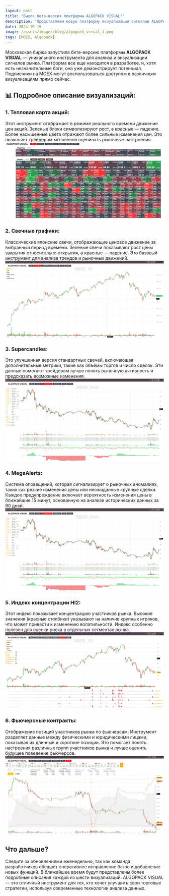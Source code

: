 ```yaml
---
layout: post
title: "Вышла бета-версия платформы ALGOPACK VISUAL!"
description: "Представляем новую платформу визуализации сигналов ALGOPACK VISUAL, которая поможет трейдерам анализировать данные фондового рынка с помощью различных визуальных инструментов."
date: 2024-10-18
image: /assets/images/blog/algopack_visual_1.png
tags: [MOEX, Algopack]
---
```


Московская биржа запустила бета-версию платформы **ALGOPACK VISUAL** — уникального инструмента для анализа и визуализации сигналов рынка. Платформа все еще находится в разработке, и, хотя есть незначительные баги, она уже демонстрирует потенциал. Подписчики на MOEX могут воспользоваться доступом к различным визуализациям прямо сейчас.

## 📊 Подробное описание визуализаций:

### 1. Тепловая карта акций:
Этот инструмент отображает в режиме реального времени движение цен акций. Зеленые блоки символизируют рост, а красные — падение. Более насыщенные цвета отражают более сильные изменения цен. Это позволяет трейдерам мгновенно оценивать рыночные настроения.
![Тепловая карта](/assets/images/blog/algopack_visual_1.png)

### 2. Свечные графики:
Классические японские свечи, отображающие ценовое движение за выбранный период времени. Зеленые свечи показывают рост цены закрытия относительно открытия, а красные — падение. Это базовый инструмент для анализа трендов и рыночных движений.
![Свечные графики](/assets/images/blog/algopack_visual_2.png)

### 3. Supercandles:
Это улучшенная версия стандартных свечей, включающая дополнительные метрики, такие как объемы торгов и число сделок. Эти данные помогают трейдерам лучше понять рыночную активность и предсказать возможные изменения.
![Supercandles](/assets/images/blog/algopack_visual_3.png)

### 4. MegaAlerts:
Система оповещений, которая сигнализирует о рыночных аномалиях, таких как резкие изменения цены или неожиданные крупные сделки. Каждое предупреждение включает вероятность изменения цены в ближайшие 15 минут, основанную на анализе исторических данных за 90 дней.
![MegaAlerts](/assets/images/blog/algopack_visual_3.png)

### 5. Индекс концентрации HI2:
Этот индекс показывает концентрацию участников рынка. Высокие значения (красные столбики) указывают на наличие крупных игроков, что может привести к изменению волатильности. Индекс особенно полезен для оценки риска в отдельных сегментах рынка.
![Индекс HI2](/assets/images/blog/algopack_visual_5.png)

### 6. Фьючерсные контракты:
Отображение позиций участников рынка по фьючерсам. Инструмент разделяет данные между физическими и юридическими лицами, показывая их длинные и короткие позиции. Это помогает понять настроения различных групп участников рынка и лучше оценить будущее поведение фьючерсов.
![Фьючерсные контракты](/assets/images/blog/algopack_visual_6.png)

## Что дальше?
Следите за обновлениями еженедельно, так как команда разработчиков обещает оперативное исправление багов и добавление новых функций. В ближайшее время будут представлены более подробные описания каждой из шести визуализаций. ALGOPACK VISUAL — это отличный инструмент для тех, кто хочет улучшить свои торговые стратегии, используя современные технологии анализа данных.